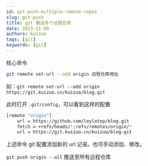 ```yaml
---
id: git-push-multiple-remote-repos
slug: git-push
title: git 推送多个远程仓库
date: 2023-11-09
authors: kuizuo
tags: [git]
keywords: [git]
---
```


<!-- truncate -->

核心命令

```bash
git remote set-url --add origin 远程仓库地址
```

如：`git remote set-url --add origin https://git.kuizuo.cn/kuizuo/blog.git`

此时打开 `.git/config`，可以看到这样的配置

```bash {4}
[remote "origin"]
    url = https://github.com/leylatop/blog.git
    fetch = +refs/heads/*:refs/remotes/origin/*
    url = https://git.kuizuo.cn/kuizuo/blog.git
```

上述命令 git 配置添加新的 url 记录。也可手动添加、修改。

`git push origin --all` 推送至所有远程仓库
